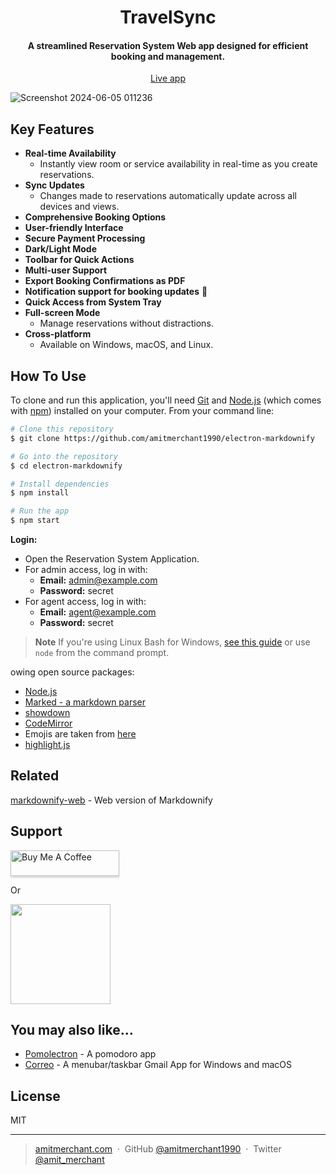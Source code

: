 
<h1 align="center">
  TravelSync
  <br>
</h1>

<h4 align="center">A streamlined Reservation System Web app designed for efficient booking and management.</h4>


<p align="center">
  <a href="https://travel-sync-six.vercel.app/">Live app</a> 
 
</p>

![Screenshot 2024-06-05 011236](https://github.com/Haddad308/TravelSync/assets/112962278/a4c8fef9-cc3a-42b1-9361-d9caff9585e3)

## Key Features

* **Real-time Availability**
  - Instantly view room or service availability in real-time as you create reservations.
* **Sync Updates**
  - Changes made to reservations automatically update across all devices and views.
* **Comprehensive Booking Options**
* **User-friendly Interface**
* **Secure Payment Processing**
* **Dark/Light Mode**
* **Toolbar for Quick Actions**
* **Multi-user Support**
* **Export Booking Confirmations as PDF**
* **Notification support for booking updates** :bell:
* **Quick Access from System Tray**
* **Full-screen Mode**
  - Manage reservations without distractions.
* **Cross-platform**
  - Available on Windows, macOS, and Linux.

## How To Use

To clone and run this application, you'll need [Git](https://git-scm.com) and [Node.js](https://nodejs.org/en/download/) (which comes with [npm](http://npmjs.com)) installed on your computer. From your command line:

```bash
# Clone this repository
$ git clone https://github.com/amitmerchant1990/electron-markdownify

# Go into the repository
$ cd electron-markdownify

# Install dependencies
$ npm install

# Run the app
$ npm start
```

**Login:**
   - Open the Reservation System Application.
   - For admin access, log in with:
     - **Email:** admin@example.com
     - **Password:** secret
   - For agent access, log in with:
     - **Email:** agent@example.com
     - **Password:** secret

> **Note**
> If you're using Linux Bash for Windows, [see this guide](https://www.howtogeek.com/261575/how-to-run-graphical-linux-desktop-applications-from-windows-10s-bash-shell/) or use `node` from the command prompt.


owing open source packages:

- [Node.js](https://nodejs.org/)
- [Marked - a markdown parser](https://github.com/chjj/marked)
- [showdown](http://showdownjs.github.io/showdown/)
- [CodeMirror](http://codemirror.net/)
- Emojis are taken from [here](https://github.com/arvida/emoji-cheat-sheet.com)
- [highlight.js](https://highlightjs.org/)

## Related

[markdownify-web](https://github.com/amitmerchant1990/markdownify-web) - Web version of Markdownify

## Support

<a href="https://www.buymeacoffee.com/5Zn8Xh3l9" target="_blank"><img src="https://www.buymeacoffee.com/assets/img/custom_images/purple_img.png" alt="Buy Me A Coffee" style="height: 41px !important;width: 174px !important;box-shadow: 0px 3px 2px 0px rgba(190, 190, 190, 0.5) !important;-webkit-box-shadow: 0px 3px 2px 0px rgba(190, 190, 190, 0.5) !important;" ></a>

<p>Or</p> 

<a href="https://www.patreon.com/amitmerchant">
	<img src="https://c5.patreon.com/external/logo/become_a_patron_button@2x.png" width="160">
</a>

## You may also like...

- [Pomolectron](https://github.com/amitmerchant1990/pomolectron) - A pomodoro app
- [Correo](https://github.com/amitmerchant1990/correo) - A menubar/taskbar Gmail App for Windows and macOS

## License

MIT

---

> [amitmerchant.com](https://www.amitmerchant.com) &nbsp;&middot;&nbsp;
> GitHub [@amitmerchant1990](https://github.com/amitmerchant1990) &nbsp;&middot;&nbsp;
> Twitter [@amit_merchant](https://twitter.com/amit_merchant)

